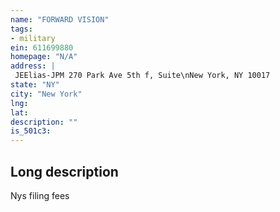 ```yaml
---
name: "FORWARD VISION"
tags:
- military
ein: 611699880
homepage: "N/A"
address: |
 JEElias-JPM 270 Park Ave 5th f, Suite\nNew York, NY 10017
state: "NY"
city: "New York"
lng: 
lat: 
description: ""
is_501c3: 
---
```


## Long description

Nys filing fees
